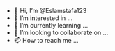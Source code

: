 - 👋 Hi, I’m @Eslamstafa123
- 👀 I’m interested in ...
- 🌱 I’m currently learning ...
- 💞️ I’m looking to collaborate on ...
- 📫 How to reach me ...

<!---gvgbjkkkjhvcxxxchhjkjgddgjjh
Eslamstafa123/Eslamstafa123 is a ✨ special ✨ repository because its `README.md` (this file) appears on your GitHub profile.
You can click the Preview link to take a look at your changes.
--->

